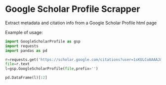 # Google Scholar Profile Scrapper
Extract metadata and citation info from a Google Scholar Profile html page

Example of usage:
```python
import GoogleScholarProfile as gsp
import requests
import pandas as pd

r=requests.get('https://scholar.google.com/citations?user=1sKULCoAAAAJ&hl=en')
file=r.text
l=gsp.GoogleScholarProfile(file,prefix='')

pd.DataFrame(l)[:2]
```
